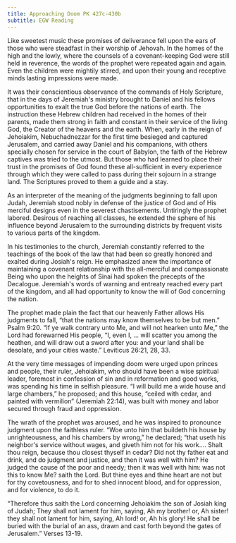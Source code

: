 ```yaml
---
title: Approaching Doom PK 427c-430b
subtitle: EGW Reading
---
```


Like sweetest music these promises of deliverance fell upon the ears of those who were steadfast in their worship of Jehovah. In the homes of the high and the lowly, where the counsels of a covenant-keeping God were still held in reverence, the words of the prophet were repeated again and again. Even the children were mightily stirred, and upon their young and receptive minds lasting impressions were made.

It was their conscientious observance of the commands of Holy Scripture, that in the days of Jeremiah's ministry brought to Daniel and his fellows opportunities to exalt the true God before the nations of earth. The instruction these Hebrew children had received in the homes of their parents, made them strong in faith and constant in their service of the living God, the Creator of the heavens and the earth. When, early in the reign of Jehoiakim, Nebuchadnezzar for the first time besieged and captured Jerusalem, and carried away Daniel and his companions, with others specially chosen for service in the court of Babylon, the faith of the Hebrew captives was tried to the utmost. But those who had learned to place their trust in the promises of God found these all-sufficient in every experience through which they were called to pass during their sojourn in a strange land. The Scriptures proved to them a guide and a stay.

As an interpreter of the meaning of the judgments beginning to fall upon Judah, Jeremiah stood nobly in defense of the justice of God and of His merciful designs even in the severest chastisements. Untiringly the prophet labored. Desirous of reaching all classes, he extended the sphere of his influence beyond Jerusalem to the surrounding districts by frequent visits to various parts of the kingdom.

In his testimonies to the church, Jeremiah constantly referred to the teachings of the book of the law that had been so greatly honored and exalted during Josiah's reign. He emphasized anew the importance of maintaining a covenant relationship with the all-merciful and compassionate Being who upon the heights of Sinai had spoken the precepts of the Decalogue. Jeremiah's words of warning and entreaty reached every part of the kingdom, and all had opportunity to know the will of God concerning the nation.

The prophet made plain the fact that our heavenly Father allows His judgments to fall, “that the nations may know themselves to be but men.” Psalm 9:20. “If ye walk contrary unto Me, and will not hearken unto Me,” the Lord had forewarned His people, “I, even I, ... will scatter you among the heathen, and will draw out a sword after you: and your land shall be desolate, and your cities waste.” Leviticus 26:21, 28, 33.

At the very time messages of impending doom were urged upon princes and people, their ruler, Jehoiakim, who should have been a wise spiritual leader, foremost in confession of sin and in reformation and good works, was spending his time in selfish pleasure. “I will build me a wide house and large chambers,” he proposed; and this house, “ceiled with cedar, and painted with vermilion” (Jeremiah 22:14), was built with money and labor secured through fraud and oppression.

The wrath of the prophet was aroused, and he was inspired to pronounce judgment upon the faithless ruler. “Woe unto him that buildeth his house by unrighteousness, and his chambers by wrong,” he declared; “that useth his neighbor's service without wages, and giveth him not for his work.... Shalt thou reign, because thou closest thyself in cedar? Did not thy father eat and drink, and do judgment and justice, and then it was well with him? He judged the cause of the poor and needy; then it was well with him: was not this to know Me? saith the Lord. But thine eyes and thine heart are not but for thy covetousness, and for to shed innocent blood, and for oppression, and for violence, to do it.

“Therefore thus saith the Lord concerning Jehoiakim the son of Josiah king of Judah; They shall not lament for him, saying, Ah my brother! or, Ah sister! they shall not lament for him, saying, Ah lord! or, Ah his glory! He shall be buried with the burial of an ass, drawn and cast forth beyond the gates of Jerusalem.” Verses 13-19.